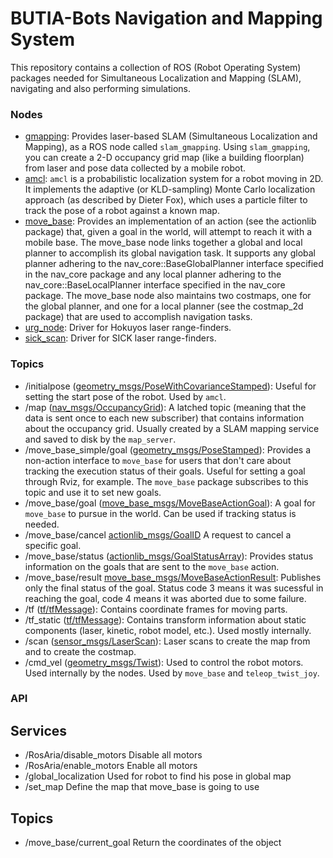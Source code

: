 # BUTIA-Bots Navigation and Mapping System

This repository contains a collection of ROS (Robot Operating System) packages needed for Simultaneous Localization and Mapping (SLAM), navigating and also performing simulations.

### Nodes

  - [gmapping](http://wiki.ros.org/gmapping):
        Provides laser-based SLAM (Simultaneous Localization and Mapping), as a ROS node called `slam_gmapping`. Using `slam_gmapping`, you can create a 2-D occupancy grid map (like a building floorplan) from laser and pose data collected by a mobile robot.
  - [amcl](http://wiki.ros.org/amcl):
        `amcl` is a probabilistic localization system for a robot moving in 2D. It implements the adaptive (or KLD-sampling) Monte Carlo localization approach (as described by Dieter Fox), which uses a particle filter to track the pose of a robot against a known map. 
  - [move_base](http://wiki.ros.org/move_base):
        Provides an implementation of an action (see the actionlib package) that, given a goal in the world, will attempt to reach it with a mobile base. The move_base node links together a global and local planner to accomplish its global navigation task. It supports any global planner adhering to the nav_core::BaseGlobalPlanner interface specified in the nav_core package and any local planner adhering to the nav_core::BaseLocalPlanner interface specified in the nav_core package. The move_base node also maintains two costmaps, one for the global planner, and one for a local planner (see the costmap_2d package) that are used to accomplish navigation tasks.
  - [urg_node](http://wiki.ros.org/urg_node):
        Driver for Hokuyos laser range-finders.
  - [sick_scan](http://wiki.ros.org/sick_scan):
        Driver for SICK laser range-finders.
 

### Topics

  - /initialpose ([geometry_msgs/PoseWithCovarianceStamped](http://docs.ros.org/api/geometry_msgs/html/msg/PoseWithCovarianceStamped.html)):
        Useful for setting the start pose of the robot. Used by `amcl`.
  - /map ([nav_msgs/OccupancyGrid](http://docs.ros.org/api/nav_msgs/html/msg/OccupancyGrid.html)):
        A latched topic (meaning that the data is sent once to each new subscriber) that contains information about the occupancy grid. Usually created by a SLAM mapping service and saved to disk by the `map_server`.
  - /move_base_simple/goal ([geometry_msgs/PoseStamped](http://docs.ros.org/api/geometry_msgs/html/msg/PoseStamped.html)):
        Provides a non-action interface to `move_base` for users that don't care about tracking the execution status of their goals. Useful for setting a goal through Rviz, for example. The `move_base` package subscribes to this topic and use it to set new goals.
  - /move_base/goal ([move_base_msgs/MoveBaseActionGoal](http://docs.ros.org/api/move_base_msgs/html/msg/MoveBaseActionGoal.html)):
        A goal for `move_base` to pursue in the world. Can be used if tracking status is needed.
  - /move_base/cancel [actionlib_msgs/GoalID](http://docs.ros.org/api/actionlib_msgs/html/msg/GoalID.html)
        A request to cancel a specific goal.
  - /move_base/status ([actionlib_msgs/GoalStatusArray](http://docs.ros.org/api/actionlib_msgs/html/msg/GoalStatusArray.html)): 
        Provides status information on the goals that are sent to the `move_base` action. 
  - /move_base/result [move_base_msgs/MoveBaseActionResult](http://docs.ros.org/api/move_base_msgs/html/msg/MoveBaseActionResult.html):
        Publishes only the final status of the goal. Status code 3 means it was sucessful in reaching the goal, code 4 means it was aborted due to some failure.
  - /tf ([tf/tfMessage](http://docs.ros.org/api/tf/html/msg/tfMessage.html)):
        Contains coordinate frames for moving parts.
  - /tf_static ([tf/tfMessage](http://docs.ros.org/api/tf/html/msg/tfMessage.html)):
        Contains transform information about static components (laser, kinetic, robot model, etc.). Used mostly internally.
  - /scan ([sensor_msgs/LaserScan](http://docs.ros.org/api/sensor_msgs/html/msg/LaserScan.html)):
        Laser scans to create the map from and to create the costmap. 
  - /cmd_vel ([geometry_msgs/Twist](http://docs.ros.org/api/geometry_msgs/html/msg/Twist.html)):
        Used to control the robot motors. Used internally by the nodes. Used by `move_base` and `teleop_twist_joy`.

### API
  ##  Services
  - /RosAria/disable_motors
      Disable all motors
  - /RosAria/enable_motors
      Enable all motors
  - /global_localization
      Used for robot to find his pose in global map
  - /set_map
      Define the map that move_base is going to use
  ##  Topics
  - /move_base/current_goal
      Return the coordinates of the object
      
